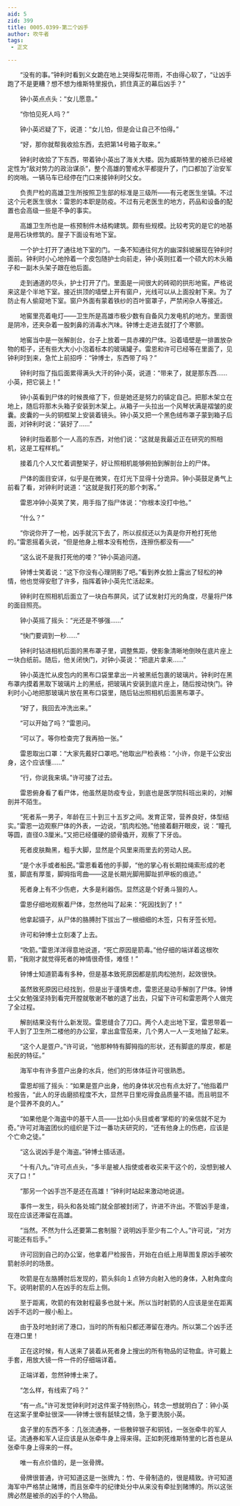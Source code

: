 ```yaml
---
aid: 5
zid: 399
title: 0005.0399-第二个凶手
author: 吹牛者
tags: 
 - 正文

---
```




　　“没有的事。”钟利时看到义女跪在地上哭得梨花带雨，不由得心软了，“让凶手跑了不是更糟？想不想为维斯特里报仇，抓住真正的幕后凶手？”

　　钟小英点点头：“女儿愿意。”

　　“你怕见死人吗？”

　　钟小英迟疑了下，说道：“女儿怕，但是会让自己不怕得。”

　　“好，那你就帮我收拾东西，去把第14号箱子取来。”

　　钟利时收拾了下东西，带着钟小英出了海关大楼。因为威斯特里的被杀已经被定性为“敌对势力的政治谋杀”，整个高雄的警戒水平都提升了，门口都加了治安军的岗哨。一辆马车已经停在门口来接钟利时父女。

　　负责尸检的高雄卫生所按照卫生部的标准是三级所——有元老医生坐镇。不过这个元老医生很水：雷恩的本职是防疫。不过有元老医生的地方，药品和设备的配置也会高级一些是不争的事实。

　　高雄卫生所也是一栋预制件木结构建筑。颇有些规模。比较考究的是它的地基是用石块修筑的。屋子下面设有地下室。

　　一个护士打开了通往地下室的门。一条不知通往何方的幽深斜坡展现在钟利时面前。钟利时小心地拎着一个皮包随护士向前走，钟小英则扛着一个硕大的木头箱子和一副木头架子跟在他后面。

　　走到通道的尽头，护士打开了门。里面是一间很大的砖砌的拱形地窖。严格说来这是个半地下室。接近拱顶的墙壁上开有窗户，光线可以从上面投射下来。为了防止有人偷窥地下室。窗户外面有蒙着铁纱的百叶窗罩子，严禁闲杂人等接近。

　　地窖里亮着电灯——卫生所是高雄市极少数有自备风力发电机的地方。里面很是阴冷，还夹杂着一股刺鼻的消毒水汽味。钟博士走进去就打了个寒颤。

　　地窖当中是一张解剖台，台子上放着一具赤裸的尸体。沿着墙壁是一排置放杂物的柜子，还有些大大小小泡着标本的玻璃罐子。雷恩和许可已经等在里面了，见钟利时到来，急忙上前招呼：“钟博士，东西带了吗？”

　　钟利时指了指后面累得满头大汗的钟小英，说道：“带来了，就是那东西……小英，把它装上！”

　　钟小英看到尸体的时候畏缩了下，但是她还是努力的镇定自己。把那木架立在地上，随后将那木头箱子安装到木架上。从箱子一头拉出一个风琴状满是褶皱的皮囊。皮囊的一头的铜框架上安装着镜头。钟小英又把一个黑色绒布罩子蒙到箱子后面，对钟利时说：“装好了……”

　　钟利时指着那个一人高的东西，对他们说：“这就是我最近正在研究的照相机，这是工程样机。”

　　接着几个人又忙着调整架子，好让照相机能够俯拍到解剖台上的尸体。

　　尸体的面目安详，似乎是在微笑，在灯光下显得十分诡异。钟小英鼓足勇气上前看了看，对钟利时说道：“这就是我打死的那个刺客。”

　　雷恩冲钟小英笑了笑，用手指了指尸体说：“你根本没打中他。”

　　“什么？”

　　“你说你开了一枪，凶手就沉下去了，所以叔叔还以为真是你开枪打死他的。”雷恩摇着头说，“但是他身上根本没有枪伤，连擦伤都没有——”

　　“这么说不是我打死他的喽？”钟小英追问道。

　　钟博士笑着说：“这下你没有心理阴影了吧。”看到养女脸上露出了轻松的神情，他也觉得安慰了许多，指挥着钟小英先忙活起来。

　　钟利时在照相机后面立了一块白布屏风，试了试发射灯光的角度，尽量将尸体的面目照亮。

　　钟小英摇了摇头：“光还是不够强……”

　　“快门要调到一秒……”

　　钟利时钻进相机后面的黑布罩子里，调整焦距，使影象清晰地倒映在底片座上一块白纸前。随后，他关闭快门，对钟小英说：“把底片拿来……”

　　钟小英连忙从皮包内的黑布口袋里拿出一片被黑纸包裹的玻璃片。钟利时在黑布罩内摸着黑取下玻璃片上的黑纸，把玻璃片安装到底片座上，随后按动快门。钟利时小心地把那玻璃片放在黑布口袋里，随后钻出照相机后面黑布罩子。

　　“好了，我回去冲洗出来。”

　　“可以开始了吗？”雷恩问。

　　“可以了。等你检查完了我再拍一张。”

　　雷恩取出口罩：“大家先戴好口罩吧。”他取出尸检表格：“小许，你是干公安出身，这个应该懂……”

　　“行，你说我来填。”许可接了过去。

　　雷恩俯身看了看尸体，他虽然是防疫专业，到底也是医学院科班出来的，对解剖并不陌生。

　　“死者系一男子，年龄在三十到三十五岁之间。发育正常，营养良好，体型结实。”雷恩一边观察尸体的外表，一边说，“肌肉松弛。”他接着翻开眼皮，说：“瞳孔等圆，直径0.3厘米。”又把已经僵硬的颌骨撬开，观察了下牙齿。

　　死者皮肤黝黑，粗手大脚，显然是个风里来雨里去的劳动人民。

　　“是个水手或者船民。”雷恩看着他的手脚，“他的掌心有长期拉绳索形成的老茧，脚底有厚茧，脚拇指弯曲——这是长期光脚用脚趾抓甲板的痕迹。”

　　死者身上有不少伤疤，大多是利器伤。显然这是个好勇斗狠的人。

　　雷恩仔细地观察着尸体，忽然他叫了起来：“死因找到了！”

　　他拿起镊子，从尸体的胳膊肘下拔出了一根细细的木签，只有牙签长短。

　　许可和钟博士立刻凑了上去。

　　“吹箭。”雷恩洋洋得意地说道，“死亡原因是箭毒。”他仔细的端详着这根吹箭，“我刚才就觉得死者的神情很奇怪，难怪！”

　　钟博士知道箭毒有多种，但是基本致死原因都是肌肉松弛剂，起效很快。

　　虽然致死原因已经找到，但是出于谨慎考虑，雷恩还是动手解剖了尸体。钟博士父女勉强坚持到看完开膛就敬谢不敏的退了出去，只留下许可和雷恩两个人做完了全过程。

　　解剖结果没有什么新发现。雷恩缝合了刀口。两个人走出地下室，雷恩带着一干人到了卫生所二楼他的办公室，拿出盒雪茄来，几个男人一人一支地抽了起来。

　　“这个人是疍户。”许可说，“他那种特有脚拇指的形状，还有脚底的厚皮，都是船民的特征。”

　　海军中有许多疍户出身的水兵，他们的形体体征许可很熟悉。

　　雷恩却摇了摇头：“如果是疍户出身，他的身体状况也有点太好了。”他指着尸检报告，“此人的牙齿磨损程度不大，显然平日里吃得食品质量不错。而且明显不是个营养不良的人。”

　　“如果他是个海盗中的基干人员——比如小头目或者‘掌柜的’的亲信就不足为奇。”许可对海盗团伙的组织是下过一番功夫研究的，“还有他身上的伤疤，应该是个亡命之徒。”

　　“这么说凶手是个海盗。”钟博士插话道。

　　“十有八九。”许可点点头，“多半是被人指使或者收买来干这个的，没想到被人灭了口！”

　　“那另一个凶手岂不是还在高雄！”钟利时站起来激动地说道。

　　事件一发生，码头和各处城门就全部被封闭了，许进不许出。不管凶手是谁，现在应该还滞留在高雄。

　　“当然。不然为什么还要第二套制服？说明凶手至少有二个人。”许可说，“对方可能还有后手。”

　　许可回到自己的办公室，他拿着尸检报告，开始在白纸上用草图复原凶手被吹箭射杀时的场景。

　　吹箭是在左胳膊肘后发现的，箭头斜向１点钟方向射入他的身体，入射角度向下。说明射箭的人在凶手的左后上侧。

　　至于距离，吹箭的有效射程最多也就十米。所以当时射箭的人应该是坐在距离凶手不远的一艘小船上。

　　由于及时地封闭了港口，当时的所有船只都还滞留在港内。所以第二个凶手还在港口里！

　　正在这时候，有人送来了装着从死者身上搜出的所有物品的证物盒。许可戴上手套，用放大镜一件一件的仔细端详着。

　　正端详着，忽然钟博士来了。

　　“怎么样，有线索了吗？”

　　“有一点。”许可发觉钟利时对这件案子特别热心，转念一想就明白了：钟小英在这案子里牵扯很深——钟博士很有舐犊之情，急于要洗脱小英。

　　盒子里的东西不多：几张流通券，一些散碎银子和铜钱，一张张牵牛的军人证。流通券和军人证应该是从张牵牛身上得来得。正如刺死维斯特里的匕首也是从张牵牛身上得来的一样。

　　唯一有点价值的，是一张骨牌。

　　骨牌很普通，许可知道这是一张牌九：竹、牛骨制造的，很是精致。许可知道海军中严格禁止赌博，而且张牵牛的纪律处分中从来没有牵扯到赌博的。所以这张牌必然是被杀的凶手的个人物品。


